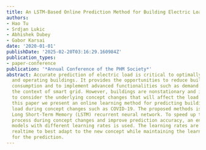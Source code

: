 ```yaml
---
title: An LSTM-Based Online Prediction Method for Building Electric Load During COVID-19
authors:
- Hao Tu
- Srdjan Lukic
- Abhishek Dubey
- Gabor Karsai
date: '2020-01-01'
publishDate: '2025-02-20T03:16:29.160984Z'
publication_types:
- paper-conference
publication: '*Annual Conference of the PHM Society*'
abstract: Accurate prediction of electric load is critical to optimally controlling
  and operating buildings. It provides the opportunities to reduce building energy
  consumption and to implement advanced functionalities such as demand response in
  the context of smart grid. However, buildings are nonstationary and it is important
  to consider the underlying concept changes that will affect the load pattern. In
  this paper we present an online learning method for predicting building electric
  load during concept changes such as COVID-19. The proposed methods is based on online
  Long Short-Term Memory (LSTM) recurrent neural network. To speed up the learning
  process during concept changes and improve prediction accuracy, an ensemble of multiple
  models with different learning rates is used. The learning rates are updated in
  realtime to best adapt to the new concept while maintaining the learned information
  for the prediction.
---
```

